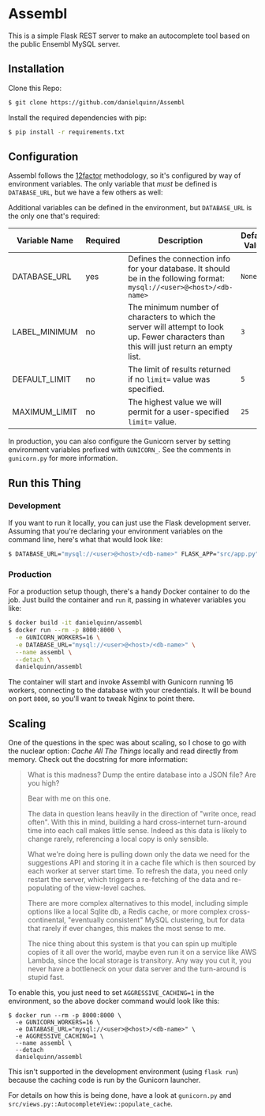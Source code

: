 # Assembl

This is a simple Flask REST server to make an autocomplete tool based on the
public Ensembl MySQL server.

## Installation

Clone this Repo:

```bash
$ git clone https://github.com/danielquinn/Assembl
```

Install the required dependencies with pip:

```bash
$ pip install -r requirements.txt
```

## Configuration

Assembl follows the [12factor](https://12factor.net/) methodology, so it's
configured by way of environment variables.  The only variable that *must* be
defined is `DATABASE_URL`, but we have a few others as well:

Additional variables can be defined in the environment, but `DATABASE_URL` is
the only one that's required:

Variable Name | Required | Description | Default Value
------------- | -------- | ----------- | -------------
DATABASE_URL  | yes | Defines the connection info for your database.  It should be in the following format: `mysql://<user>@<host>/<db-name>` | `None`
LABEL_MINIMUM | no | The minimum number of characters to which the server will attempt to look up.  Fewer characters than this will just return an empty list. | `3`
DEFAULT_LIMIT | no | The limit of results returned if no `limit=` value was specified. | `5`
MAXIMUM_LIMIT | no | The highest value we will permit for a user-specified `limit=` value. | `25`

In production, you can also configure the Gunicorn server by setting
environment variables prefixed with `GUNICORN_`.  See the comments in
`gunicorn.py` for more information.

## Run this Thing

### Development

If you want to run it locally, you can just use the Flask development server.
Assuming that you're declaring your environment variables on the command line,
here's what that would look like:

```bash
$ DATABASE_URL="mysql://<user>@<host>/<db-name>" FLASK_APP="src/app.py" flask run
```

### Production

For a production setup though, there's a handy Docker container to do the job.
Just build the container and `run` it, passing in whatever variables you like:

```bash
$ docker build -it danielquinn/assembl
$ docker run --rm -p 8000:8000 \
  -e GUNICORN_WORKERS=16 \
  -e DATABASE_URL="mysql://<user>@<host>/<db-name>" \
  --name assembl \
  --detach \
  danielquinn/assembl
```

The container will start and invoke Assembl with Gunicorn running 16 workers,
connecting to the database with your credentials.  It will be bound on port
`8000`, so you'll want to tweak Nginx to point there.

## Scaling

One of the questions in the spec was about scaling, so I chose to go with the
nuclear option: *Cache All The Things* locally and read directly from memory.
Check out the docstring for more information:

> What is this madness?  Dump the entire database into a JSON file?  Are you
> high?
>
> Bear with me on this one.
>
> The data in question leans heavily in the direction of "write once, read
> often".  With this in mind, building a hard cross-internet turn-around time
> into each call makes little sense.  Indeed as this data is likely to change
> rarely, referencing a local copy is only sensible.
>
> What we're doing here is pulling down only the data we need for the
> suggestions API and storing it in a cache file which is then sourced by
> each worker at server start time.  To refresh the data, you need only
> restart the server, which triggers a re-fetching of the data and
> re-populating of the view-level caches.
>
> There are more complex alternatives to this model, including simple options
> like a local Sqlite db, a Redis cache, or more complex cross-continental,
> "eventually consistent" MySQL clustering, but for data that rarely if ever
> changes, this makes the most sense to me.
>
> The nice thing about this system is that you can spin up multiple copies
> of it all over the world, maybe even run it on a service like AWS Lambda,
> since the local storage is transitory.  Any way you cut it, you never have
> a bottleneck on your data server and the turn-around is stupid fast.

To enable this, you just need to set `AGGRESSIVE_CACHING=1` in the environment,
so the above docker command would look like this:

```
$ docker run --rm -p 8000:8000 \
  -e GUNICORN_WORKERS=16 \
  -e DATABASE_URL="mysql://<user>@<host>/<db-name>" \
  -e AGGRESSIVE_CACHING=1 \
  --name assembl \
  --detach
  danielquinn/assembl
```

This isn't supported in the development environment (using `flask run`) because
the caching code is run by the Gunicorn launcher.

For details on how this is being done, have a look at `gunicorn.py` and
`src/views.py::AutocompleteView::populate_cache`.

